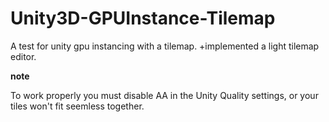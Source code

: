 # Unity3D-GPUInstance-Tilemap
A test for unity gpu instancing with a tilemap. +implemented a light tilemap editor.



**note**

To work properly you must disable AA in the Unity Quality settings, or your tiles won't fit seemless together.

